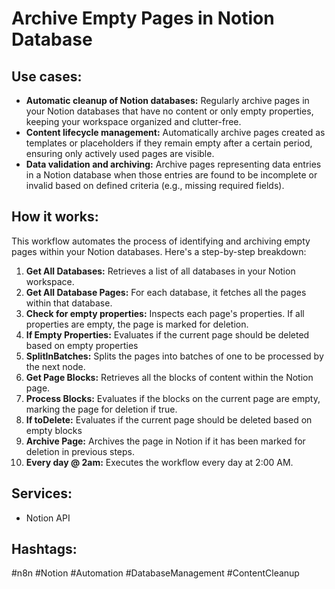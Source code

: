 # Archive Empty Pages in Notion Database

## Use cases:

- **Automatic cleanup of Notion databases:** Regularly archive pages in your Notion databases that have no content or only empty properties, keeping your workspace organized and clutter-free.
- **Content lifecycle management:** Automatically archive pages created as templates or placeholders if they remain empty after a certain period, ensuring only actively used pages are visible.
- **Data validation and archiving:** Archive pages representing data entries in a Notion database when those entries are found to be incomplete or invalid based on defined criteria (e.g., missing required fields).

## How it works:

This workflow automates the process of identifying and archiving empty pages within your Notion databases. Here's a step-by-step breakdown:

1.  **Get All Databases:** Retrieves a list of all databases in your Notion workspace.
2.  **Get All Database Pages:** For each database, it fetches all the pages within that database.
3.  **Check for empty properties:** Inspects each page's properties. If all properties are empty, the page is marked for deletion.
4.  **If Empty Properties:** Evaluates if the current page should be deleted based on empty properties
5.  **SplitInBatches:** Splits the pages into batches of one to be processed by the next node.
6.  **Get Page Blocks:** Retrieves all the blocks of content within the Notion page.
7.  **Process Blocks:** Evaluates if the blocks on the current page are empty, marking the page for deletion if true.
8.  **If toDelete:** Evaluates if the current page should be deleted based on empty blocks
9.  **Archive Page:** Archives the page in Notion if it has been marked for deletion in previous steps.
10. **Every day @ 2am:** Executes the workflow every day at 2:00 AM.

## Services:

-   Notion API

## Hashtags:

#n8n #Notion #Automation #DatabaseManagement #ContentCleanup
